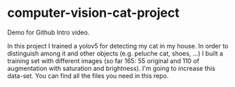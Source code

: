 # computer-vision-cat-project
Demo for Github Intro video.

In this project I trained a yolov5 for detecting my cat in my house. In order to distinguish among it and other objects (e.g. peluche cat, shoes, ...)
I built a training set with different images (so far 165: 55 original and 110 of augmentation with saturation and brightness). I'm going to increase this
data-set. You can find all the files you need in this repo.
